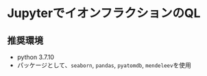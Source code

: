 # JupyterでイオンフラクションのQL
## 推奨環境
- python 3.7.10
- パッケージとして、`seaborn`, `pandas`, `pyatomdb`, `mendeleev`を使用
